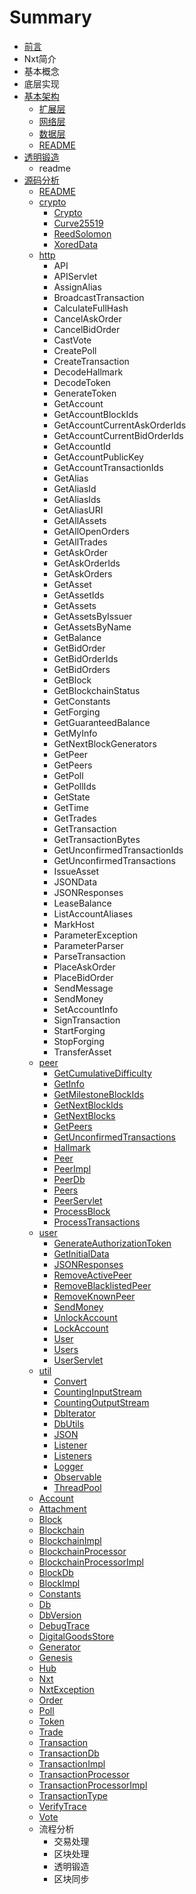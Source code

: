 # Summary

* [前言](README.md)
* Nxt简介
* 基本概念
* 底层实现
* [基本架构](basic/readme.md)
  * [扩展层](basic/extentedg.md)
  * [网络层](basic/net.md)
  * [数据层](basic/data.md)
  * [README](basic/readme.md)
* [透明锻造  ](tou-ming-duan-zao.md)
  * readme
* [源码分析](source/read.md)
  * [README](source/readme.md)
  * [crypto](source/crypto.md)
    * [Crypto](source/crypto/crypto.md)
    * [Curve25519](source/crypto/curve25519.md)
    * [ReedSolomon](source/crypto/reedsolomon.md)
    * [XoredData ](source/crypto/xoreddata.md)
  * [http](source/http.md)
    * API 
    * APIServlet
    * AssignAlias
    * BroadcastTransaction
    * CalculateFullHash
    * CancelAskOrder
    * CancelBidOrder
    * CastVote
    * CreatePoll
    * CreateTransaction
    * DecodeHallmark
    * DecodeToken
    * GenerateToken
    * GetAccount
    * GetAccountBlockIds
    * GetAccountCurrentAskOrderIds
    * GetAccountCurrentBidOrderIds
    * GetAccountId
    * GetAccountPublicKey
    * GetAccountTransactionIds
    * GetAlias
    * GetAliasId
    * GetAliasIds
    * GetAliasURI
    * GetAllAssets
    * GetAllOpenOrders
    * GetAllTrades
    * GetAskOrder
    * GetAskOrderIds
    * GetAskOrders
    * GetAsset
    * GetAssetIds
    * GetAssets
    * GetAssetsByIssuer
    * GetAssetsByName
    * GetBalance
    * GetBidOrder
    * GetBidOrderIds
    * GetBidOrders
    * GetBlock
    * GetBlockchainStatus
    * GetConstants
    * GetForging
    * GetGuaranteedBalance
    * GetMyInfo
    * GetNextBlockGenerators
    * GetPeer
    * GetPeers
    * GetPoll
    * GetPollIds
    * GetState
    * GetTime
    * GetTrades
    * GetTransaction
    * GetTransactionBytes
    * GetUnconfirmedTransactionIds
    * GetUnconfirmedTransactions
    * IssueAsset
    * JSONData
    * JSONResponses
    * LeaseBalance
    * ListAccountAliases
    * MarkHost
    * ParameterException
    * ParameterParser
    * ParseTransaction
    * PlaceAskOrder
    * PlaceBidOrder
    * SendMessage
    * SendMoney
    * SetAccountInfo
    * SignTransaction
    * StartForging
    * StopForging
    * TransferAsset
  * [peer](source/peer.md)
    * [GetCumulativeDifficulty](source/peer/getcumulativedifficulty.md)
    * [GetInfo](source/peer/getinfo.md)
    * [GetMilestoneBlockIds](source/peer/getmilestoneblockids.md)
    * [GetNextBlockIds](source/peer/getnextblockids.md)
    * [GetNextBlocks](source/peer/getnextblocks.md)
    * [GetPeers](source/peer/getpeers.md)
    * [GetUnconfirmedTransactions](source/peer/getunconfirmedtransactions.md)
    * [Hallmark](source/peer/hallmark.md)
    * [Peer](source/peer/peer.md)
    * [PeerImpl](source/peer/peerimpl.md)
    * [PeerDb](source/peer/peerdb.md)
    * [Peers](source/peer/peers.md)
    * [PeerServlet](source/peer/peerservlet.md)
    * [ProcessBlock](source/peer/processblock.md)
    * [ProcessTransactions  ](source/peer/processtransactions.md)
  * [user](source/user.md)
    * [GenerateAuthorizationToken](source/user/generateauthorizationtoken.md)
    * [GetInitialData](source/user/getinitialdata.md)
    * [JSONResponses](source/user/jsonresponses.md)
    * [RemoveActivePeer](source/user/removeactivepeer.md)
    * [RemoveBlacklistedPeer](source/user/removeblacklistedpeer.md)
    * [RemoveKnownPeer](source/user/removeknownpeer.md)
    * [SendMoney](source/user/sendmoney.md)
    * [UnlockAccount](source/user/unlockaccount.md)
    * [LockAccount](source/user/lockaccount.md)
    * [User](source/user/user.md)
    * [Users](source/user/users.md)
    * [UserServlet  ](source/user/userservlet.md)
  * [util](source/util.md)
    * [Convert](source/util/convert.md)
    * [CountingInputStream](source/util/countinginputstream.md)
    * [CountingOutputStream](source/util/countingoutputstream.md)
    * [DbIterator](source/util/dbiterator.md)
    * [DbUtils](source/util/dbutils.md)
    * [JSON](source/util/json.md)
    * [Listener](source/util/listener.md)
    * [Listeners](source/util/listeners.md)
    * [Logger](source/util/logger.md)
    * [Observable](source/util/observable.md)
    * [ThreadPool](source/util/threadpool.md)
  * [Account](source/account.md)
  * [Attachment](source/attachment.md)
  * [Block](source/block.md)
  * [Blockchain](source/blockchain.md)
  * [BlockchainImpl](source/blockchainimpl.md)
  * [BlockchainProcessor](source/blockchainprocessor.md)
  * [BlockchainProcessorImpl](source/blockchainprocessorimpl.md)
  * [BlockDb](source/blockdb.md)
  * [BlockImpl](source/blockimpl.md)
  * [Constants](source/constants.md)
  * [Db](source/db.md)
  * [DbVersion](source/dbversion.md)
  * [DebugTrace](source/debugtrace.md)
  * [DigitalGoodsStore](source/digitalgoodsstore.md)
  * [Generator](source/generator.md)
  * [Genesis](source/genesis.md)
  * [Hub](source/hub.md)
  * [Nxt](source/nxt.md)
  * [NxtException](source/nxtexception.md)
  * [Order](source/order.md)
  * [Poll](source/poll.md)
  * [Token](source/token.md)
  * [Trade](source/trade.md)
  * [Transaction](source/transaction.md)
  * [TransactionDb](source/transactiondb.md)
  * [TransactionImpl](source/transactionimpl.md)
  * [TransactionProcessor](source/transactionprocessor.md)
  * [TransactionProcessorImpl](source/transactionprocessorimpl.md)
  * [TransactionType](source/transactiontype.md)
  * [VerifyTrace](source/verifytrace.md)
  * [Vote](source/vote.md)
  * 流程分析
    * 交易处理
    * 区块处理
    * 透明锻造
    * 区块同步

